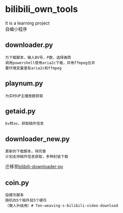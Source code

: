 # bilibili_own_tools
It is a learning project<br>
自编小程序<br>
## downloader.py
    为下载脚本，输入BV号，P数，选择画质
    调用powershell使用aria2c下载，并用ffmpeg合并 
    要环境变量里有aria2c和ffmpeg
## playnum.py
    为实时UP主播放数获取
## getaid.py
    bv转av，获取稿件信息
## downloader_new.py
    更新的下载脚本，待完善
    计划支持稿件信息获取，多种封装下载
迁移至[bilibili-downloader-py](https://github.com/Daniel2022/bilibili-downloader-py)
## coin.py
    投硬币脚本
    随机向5个稿件投5个硬币
    （懒人升级用）# Ten-weaving-s-bilibili-video-download
